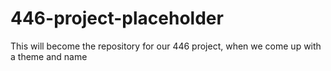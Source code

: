 # 446-project-placeholder
This will become the repository for our 446 project, when we come up with a theme and name

